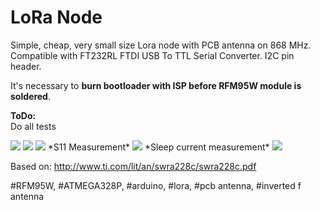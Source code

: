 # LoRa Node

Simple, cheap, very small size Lora node with PCB antenna on 868 MHz. Compatible with FT232RL FTDI USB To TTL Serial Converter. I2C pin header.

It's necessary to <b>burn bootloader with ISP before RFM95W module is soldered</b>.

<b>ToDo:</b><br>
Do all tests<br>


<img src="https://github.com/cernohorsky/LoRa-Node/blob/master/pictures/LoRaNode-View.jpg" />
<img src="https://github.com/cernohorsky/LoRa-Node/blob/master/pictures/LoRaNode-Schematic.jpg" />
<img src="https://github.com/cernohorsky/LoRa-Node/blob/master/pictures/LoRaNode-Final.jpeg" />
*S11 Measurement*
<img src="https://github.com/cernohorsky/LoRa-Node/blob/master/pictures/LoRaNode-S11.jpg" />
*Sleep current measurement*
<img src="https://github.com/cernohorsky/LoRa-Node/blob/master/pictures/LoRaNode-SleepCurrent.jpg" />

Based on: http://www.ti.com/lit/an/swra228c/swra228c.pdf

#RFM95W, #ATMEGA328P, #arduino, #lora, #pcb antenna, #inverted f antenna 
